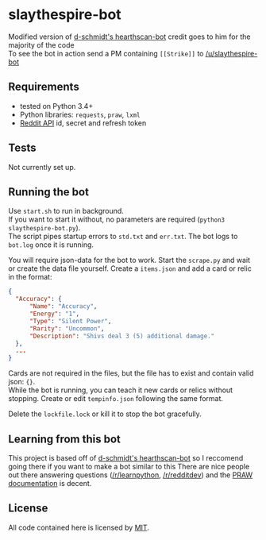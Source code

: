 # slaythespire-bot
Modified version of [d-schmidt's hearthscan-bot](https://github.com/d-schmidt/hearthscan-bot) credit goes to him for the majority of the code  
To see the bot in action send a PM containing `[[Strike]]` to [/u/slaythespire-bot](https://www.reddit.com/message/compose/?to=slaythespire-bot)

## Requirements
- tested on Python 3.4+
- Python libraries: `requests`, `praw`, `lxml`
- [Reddit API](https://www.reddit.com/prefs/apps/) id, secret and refresh token

## Tests
Not currently set up.

## Running the bot
Use `start.sh` to run in background.  
If you want to start it without, no parameters are required (`python3 slaythespire-bot.py`).  
The script pipes startup errors to `std.txt` and `err.txt`. The bot logs to `bot.log` once it is running.

You will require json-data for the bot to work. Start the `scrape.py` and wait or create the data file yourself.
Create a `items.json` and add a card or relic in the format:
``` JSON
{
  "Accuracy": {
      "Name": "Accuracy",
      "Energy": "1",
      "Type": "Silent Power",
      "Rarity": "Uncommon",
      "Description": "Shivs deal 3 (5) additional damage."
  },
  ...
}
```
Cards are not required in the files, but the file has to exist and contain valid json: `{}`.  
While the bot is running, you can teach it new cards or relics without stopping. Create or edit `tempinfo.json` following the same format.

Delete the `lockfile.lock` or kill it to stop the bot gracefully.

## Learning from this bot
This project is based off of [d-schmidt's hearthscan-bot](https://github.com/d-schmidt/hearthscan-bot)
so I reccomend going there if you want to make a bot similar to this
There are nice people out there answering questions ([/r/learnpython](https://www.reddit.com/r/learnpython), [/r/redditdev](https://www.reddit.com/r/redditdev)) and the [PRAW documentation](http://praw.readthedocs.io/en/latest/getting_started/quick_start.html) is decent.

## License
All code contained here is licensed by [MIT](https://github.com/psulkava/slaythespire-bot/blob/master/LICENSE).

